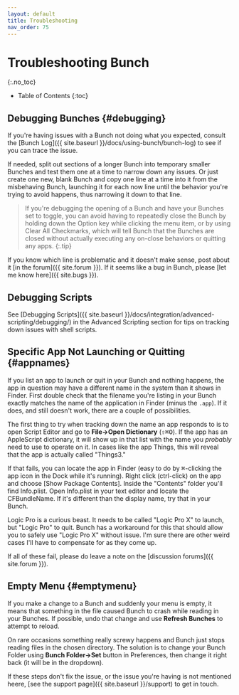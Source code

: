```yaml
---
layout: default
title: Troubleshooting
nav_order: 75
---
```

# Troubleshooting Bunch
{:.no_toc}

* Table of Contents
{:toc}

## Debugging Bunches {#debugging}

If you're having issues with a Bunch not doing what you expected, consult the [Bunch Log]({{ site.baseurl }}/docs/using-bunch/bunch-log) to see if you can trace the issue. 

If needed, split out sections of a longer Bunch into temporary smaller Bunches and test them one at a time to narrow down any issues. Or just create one new, blank Bunch and copy one line at a time into it from the misbehaving Bunch, launching it for each now line until the behavior you're trying to avoid happens, thus narrowing it down to that line.

> If you're debugging the opening of a Bunch and have your Bunches set to toggle, you can avoid having to repeatedly close the Bunch by holding down the Option key while clicking the menu item, or by using Clear All Checkmarks, which will tell Bunch that the Bunches are closed without actually executing any on-close behaviors or quitting any apps.
{:.tip}

If you know which line is problematic and it doesn't make sense, post about it [in the forum]({{ site.forum }}). If it seems like a bug in Bunch, please [let me know here]({{ site.bugs }}).

## Debugging Scripts

See [Debugging Scripts]({{ site.baseurl }}/docs/integration/advanced-scripting/debugging/) in the Advanced Scripting section for tips on tracking down issues with shell scripts.

## Specific App Not Launching or Quitting {#appnames}

If you list an app to launch or quit in your Bunch and nothing happens, the app in question may have a different name in the system than it shows in Finder. First double check that the filename you're listing in your Bunch exactly matches the name of the application in Finder (minus the `.app`). If it does, and still doesn't work, there are a couple of possibilities.

The first thing to try when tracking down the name an app responds to is to open Script Editor and go to __File->Open Dictionary__ (<kbd>⇧⌘O</kbd>). If the app has an AppleScript dictionary, it will show up in that list with the name you _probably_ need to use to operate on it. In cases like the app Things, this will reveal that the app is actually called "Things3."

If that fails, you can locate the app in Finder (easy to do by <kbd>⌘</kbd>-clicking the app icon in the Dock while it's running). Right click (ctrl-click) on the app and choose [Show Package Contents]. Inside the "Contents" folder you'll find Info.plist. Open Info.plist in your text editor and locate the CFBundleName. If it's different than the display name, try that in your Bunch.

Logic Pro is a curious beast. It needs to be called "Logic Pro X" to launch, but "Logic Pro" to quit. Bunch has a workaround for this that should allow you to safely use "Logic Pro X" without issue. I'm sure there are other weird cases I'll have to compensate for as they come up.

If all of these fail, please do leave a note on the [discussion forums]({{ site.forum }}).

## Empty Menu {#emptymenu}

If you make a change to a Bunch and suddenly your menu is empty, it means that something in the file caused Bunch to crash while reading in your Bunches. If possible, undo that change and use __Refresh Bunches__ to attempt to reload.

On rare occasions something really screwy happens and Bunch just stops reading files in the chosen directory. The solution is to change your Bunch Folder using __Bunch Folder->Set__ button in Preferences, then change it right back (it will be in the dropdown).

If these steps don't fix the issue, or the issue you're having is not mentioned heere, [see the support page]({{ site.baseurl }}/support) to get in touch.
